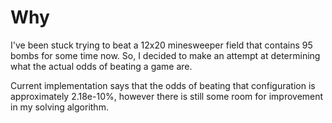 # Why
I've been stuck trying to beat a 12x20 minesweeper field that contains 95 bombs for some time now. So, I decided to make an attempt
at determining what the actual odds of beating a game are.

Current implementation says that the odds of beating that configuration is approximately 2.18e-10%, however there is still some room
for improvement in my solving algorithm.
